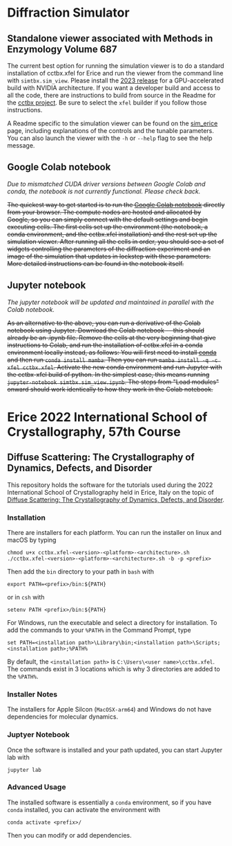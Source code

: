 # Diffraction Simulator

## Standalone viewer associated with Methods in Enzymology Volume 687
The current best option for running the simulation viewer is to do a standard installation of cctbx.xfel for Erice and run the viewer from the command line with `simtbx.sim_view`. Please install the [2023 release](https://github.com/cctbx-xfel/erice_2022/releases/tag/v2023.5.22) for a GPU-accelerated build with NVIDIA architecture. If you want a developer build and access to all the code, there are instructions to build from source in the Readme for the [cctbx project](https://github.com/cctbx/cctbx_project). Be sure to select the `xfel` builder if you follow those instructions.

A Readme specific to the simulation viewer can be found on the [sim_erice](https://github.com/dermen/sim_erice#readme) page, including explanations of the controls and the tunable parameters. You can also launch the viewer with the `-h` or `--help` flag to see the help message.

## Google Colab notebook
*Due to mismatched CUDA driver versions between Google Colab and conda, the notebook is not currently functional. Please check back.*

~~The quickest way to get started is to run the [Google Colab notebook](https://colab.research.google.com/drive/1dXWW7ptKDxWVmfMGFKeXq9cagALLH5i4?usp=sharing) directly from your browser. The compute nodes are hosted and allocated by Google, so you can simply connect with the default settings and begin executing cells. The first cells set up the environment (the notebook, a conda environment, and the cctbx.xfel installation) and the rest set up the simulation viewer. After running all the cells in order, you should see a set of widgets controlling the parameters of the diffraction experiment and an image of the simulation that updates in lockstep with these parameters. More detailed instructions can be found in the notebook itself.~~

## Jupyter notebook
*The jupyter notebook will be updated and maintained in parallel with the Colab notebook.*

~~As an alternative to the above, you can run a derivative of the Colab notebook using Jupyter. Download the Colab notebook -- this should already be an .ipynb file. Remove the cells at the very beginning that give instructions to Colab, and run the installation of cctbx.xfel in a conda environment locally instead, as follows: You will first need to install [conda](https://conda.io/projects/conda/en/stable/user-guide/install/download.html) and then run `conda install mamba`. Then you can run `mamba install -q -c xfel cctbx.xfel`. Activate the new conda environment and run Jupyter with the cctbx-xfel build of python. In the simplest case, this means running `jupyter-notebook simtbx.sim_view.ipynb`. The steps from "Load modules" onward should work identically to how they work in the Colab notebook.~~

# Erice 2022 International School of Crystallography, 57th Course
## Diffuse Scattering: The Crystallography of Dynamics, Defects, and Disorder

This repository holds the software for the tutorials used during the
2022 International School of Crystallography held in Erice, Italy on
the topic of [Diffuse Scattering: The Crystallography of Dynamics, Defects,
and Disorder](https://crystalerice.org/2022/).

### Installation
There are installers for each platform. You can run the installer on
linux and macOS by typing
```
chmod u+x cctbx.xfel-<version>-<platform>-<architecture>.sh
./cctbx.xfel-<version>-<platform>-<architecture>.sh -b -p <prefix>
```
Then add the `bin` directory to your path in `bash` with
```
export PATH=<prefix>/bin:${PATH}
```
or in `csh` with
```
setenv PATH <prefix>/bin:${PATH}
```
For Windows, run the executable and select a directory for installation.
To add the commands to your `%PATH%` in the Command Prompt, type
```
set PATH=<installation path>\Library\bin;<installation path>\Scripts;<installation path>;%PATH%
```
By default, the `<installation path>` is `C:\Users\<user name>\cctbx.xfel`.
The commands exist in 3 locations which is why 3 directories are added to the `%PATH%`.

### Installer Notes
The installers for Apple Silcon (`MacOSX-arm64`) and Windows do not have
dependencies for molecular dynamics.

### Juptyer Notebook
Once the software is installed and your path updated, you can start
Jupyter lab with
```
jupyter lab
```

### Advanced Usage
The installed software is essentially a `conda` environment, so if you
have `conda` installed, you can activate the environment with
```
conda activate <prefix>/
```
Then you can modify or add dependencies.
